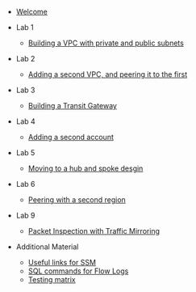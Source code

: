 - [Welcome](init.md)
- Lab 1

  - [Building a VPC with private and public subnets](Lab1Instructions.md)

- Lab 2

  - [Adding a second VPC, and peering it to the first](Lab2Instructions.md)

- Lab 3

  - [Building a Transit Gateway](Lab3Instructions.md)

- Lab 4

  - [Adding a second account](Lab4Instructions.md)

- Lab 5

  - [Moving to a hub and spoke desgin](Lab5Instructions.md)

- Lab 6

  - [Peering with a second region](Lab6Instructions.md)

- Lab 9

  - [Packet Inspection with Traffic Mirroring](Lab9Instructions.md)

- Additional Material

  - [Useful links for SSM](UsefulLinks.md)
  - [SQL commands for Flow Logs](SQLAthena.md)
  - [Testing matrix](testingmatrix.md)



